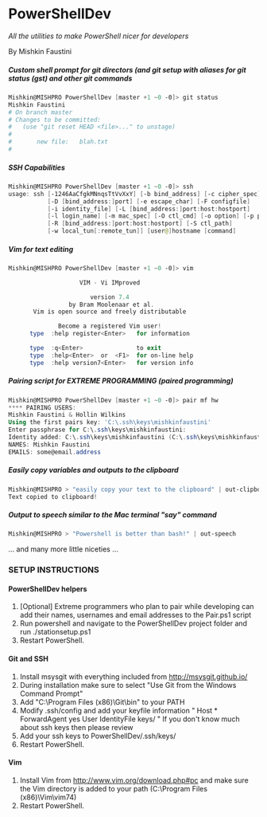 # PowerShellDev
*All the utilities to make PowerShell nicer for developers*

By Mishkin Faustini

##### Custom shell prompt for git directors (and git setup with aliases for git status (gst) and other git commands
```powershell
Mishkin@MISHPRO PowerShellDev [master +1 ~0 -0]> git status
Mishkin Faustini
# On branch master
# Changes to be committed:
#   (use "git reset HEAD <file>..." to unstage)
#
#       new file:   blah.txt
#
```
##### SSH Capabilities
```powershell
Mishkin@MISHPRO PowerShellDev [master +1 ~0 -0]> ssh
usage: ssh [-1246AaCfgkMNnqsTtVvXxY] [-b bind_address] [-c cipher_spec]
           [-D [bind_address:]port] [-e escape_char] [-F configfile]
           [-i identity_file] [-L [bind_address:]port:host:hostport]
           [-l login_name] [-m mac_spec] [-O ctl_cmd] [-o option] [-p port]
           [-R [bind_address:]port:host:hostport] [-S ctl_path]
           [-w local_tun[:remote_tun]] [user@]hostname [command]
```
##### Vim for text editing
```powershell
Mishkin@MISHPRO PowerShellDev [master +1 ~0 -0]> vim

                    VIM - Vi IMproved

                       version 7.4
                 by Bram Moolenaar et al.
       Vim is open source and freely distributable

              Become a registered Vim user!
      type  :help register<Enter>   for information

      type  :q<Enter>               to exit
      type  :help<Enter>  or  <F1>  for on-line help
      type  :help version7<Enter>   for version info
```

##### Pairing script for EXTREME PROGRAMMING (paired programming)
```powershell
Mishkin@MISHPRO PowerShellDev [master +1 ~0 -0]> pair mf hw
**** PAIRING USERS:
Mishkin Faustini & Hollin Wilkins
Using the first pairs key: 'C:\.ssh\keys\mishkinfaustini'
Enter passphrase for C:\.ssh\keys\mishkinfaustini:
Identity added: C:\.ssh\keys\mishkinfaustini (C:\.ssh\keys\mishkinfaustini)
NAMES: Mishkin Faustini
EMAILS: some@email.address
```

##### Easily copy variables and outputs to the clipboard
```powershell
Mishkin@MISHPRO > "easily copy your text to the clipboard" | out-clipboard
Text copied to clipboard!
```

##### Output to speech similar to the Mac terminal "say" command
```powershell
Mishkin@MISHPRO > "Powershell is better than bash!" | out-speech
```

... and many more little niceties ...

### SETUP INSTRUCTIONS
#### PowerShellDev helpers
1. [Optional] Extreme programmers who plan to pair while developing can add their names, usernames and email addresses to the Pair.ps1 script
2. Run powershell and navigate to the PowerShellDev project folder and run ./stationsetup.ps1
3. Restart PowerShell.

#### Git and SSH
1. Install msysgit with everything included from http://msysgit.github.io/
2. During installation make sure to select "Use Git from the Windows Command Prompt"
3. Add "C:\Program Files (x86)\Git\bin" to your PATH
4. Modify .ssh/config and add your keyfile information
    "
	Host *
	    ForwardAgent yes
	    User <username>
	    IdentityFile keys/<yourkeyfile>
    "
    If you don't know much about ssh keys then please review
5. Add your ssh keys to PowerShellDev/.ssh/keys/
6. Restart PowerShell.

#### Vim
1. Install Vim from http://www.vim.org/download.php#pc and make sure the Vim directory is added to your path (C:\Program Files (x86)\Vim\vim74)
2. Restart PowerShell.
